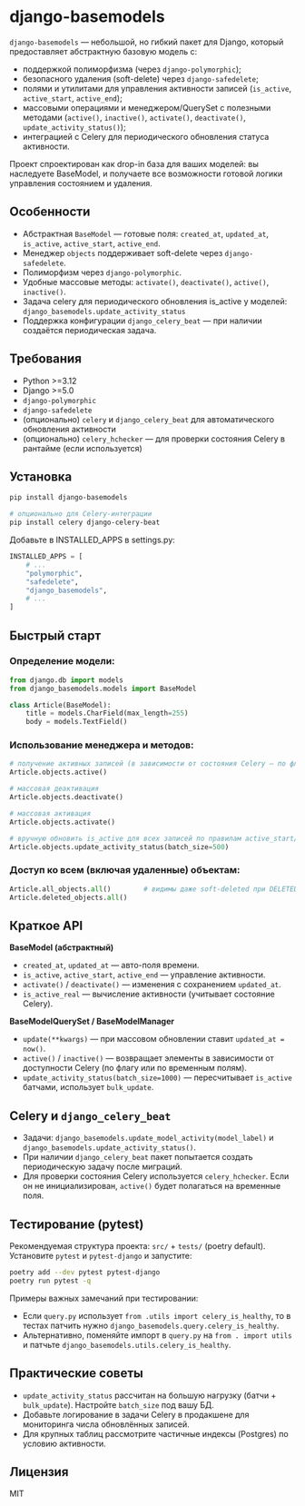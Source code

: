 # django-basemodels

`django-basemodels` — небольшой, но гибкий пакет для Django, который предоставляет абстрактную базовую модель с:
- поддержкой полиморфизма (через `django-polymorphic`);
- безопасного удаления (soft-delete) через `django-safedelete`;
- полями и утилитами для управления активности записей (`is_active`, `active_start`, `active_end`);
- массовыми операциями и менеджером/QuerySet с полезными методами (`active()`, `inactive()`, `activate()`, `deactivate()`, `update_activity_status()`);
- интеграцией с Celery для периодического обновления статуса активности.

Проект спроектирован как drop-in база для ваших моделей: вы наследуете BaseModel, и получаете все возможности готовой логики управления состоянием и удаления.

## Особенности
- Абстрактная `BaseModel` — готовые поля: `created_at`, `updated_at`, `is_active`, `active_start`, `active_end`.
- Менеджер `objects` поддерживает soft-delete через `django-safedelete`.
- Полиморфизм через `django-polymorphic`.
- Удобные массовые методы: `activate()`, `deactivate()`, `active()`, `inactive()`.
- Задача celery для периодического обновления is_active у моделей: `django_basemodels.update_activity_status`
- Поддержка конфигурации `django_celery_beat` — при наличии создаётся периодическая задача.

## Требования
- Python >=3.12
- Django >=5.0
- `django-polymorphic`
- `django-safedelete`
- (опционально) `celery` и `django_celery_beat` для автоматического обновления активности
- (опционально) `celery_hchecker` — для проверки состояния Celery в рантайме (если используется)

## Установка
```bash
pip install django-basemodels

# опционально для Celery-интеграции
pip install celery django-celery-beat
```

Добавьте в INSTALLED_APPS в settings.py:
```python
INSTALLED_APPS = [
    # ...
    "polymorphic",
    "safedelete",
    "django_basemodels",
    # ...
]
```


## Быстрый старт
### Определение модели:
```python
from django.db import models
from django_basemodels.models import BaseModel

class Article(BaseModel):
    title = models.CharField(max_length=255)
    body = models.TextField()
```

### Использование менеджера и методов:
```python
# получение активных записей (в зависимости от состояния Celery — по флагу is_active или по временным полям)
Article.objects.active()

# массовая деактивация
Article.objects.deactivate()

# массовая активация
Article.objects.activate()

# вручную обновить is_active для всех записей по правилам active_start/active_end
Article.objects.update_activity_status(batch_size=500)
```

### Доступ ко всем (включая удаленные) объектам:
```python
Article.all_objects.all()        # видимы даже soft-deleted при DELETED_VISIBLE
Article.deleted_objects.all() 
```

## Краткое API

**BaseModel (абстрактный)**
- `created_at`, `updated_at` — авто-поля времени.
- `is_active`, `active_start`, `active_end` — управление активности.
- `activate()` / `deactivate()` — изменения с сохранением `updated_at`.
- `is_active_real` — вычисление активности (учитывает состояние Celery).

**BaseModelQuerySet / BaseModelManager**
- `update(**kwargs)` — при массовом обновлении ставит `updated_at = now()`.
- `active()` / `inactive()` — возвращает элементы в зависимости от доступности Celery (по флагу или по временным полям).
- `update_activity_status(batch_size=1000)` — пересчитывает `is_active` батчами, использует `bulk_update`.

## Celery и `django_celery_beat`

- Задачи: `django_basemodels.update_model_activity(model_label)` и `django_basemodels.update_activity_status()`.
- При наличии `django_celery_beat` пакет попытается создать периодическую задачу после миграций.
- Для проверки состояния Celery используется `celery_hchecker`. Если он не инициализирован, `active()` будет полагаться на временные поля.

## Тестирование (pytest)

Рекомендуемая структура проекта: `src/` + `tests/` (poetry default). Установите `pytest` и `pytest-django` и запустите:

```bash
poetry add --dev pytest pytest-django
poetry run pytest -q
```

Примеры важных замечаний при тестировании:
- Если `query.py` использует `from .utils import celery_is_healthy`, то в тестах патчить нужно `django_basemodels.query.celery_is_healthy`.
- Альтернативно, поменяйте импорт в `query.py` на `from . import utils` и патчьте `django_basemodels.utils.celery_is_healthy`.


## Практические советы

- `update_activity_status` рассчитан на большую нагрузку (батчи + `bulk_update`). Настройте `batch_size` под вашу БД.
- Добавьте логирование в задачи Celery в продакшене для мониторинга числа обновлённых записей.
- Для крупных таблиц рассмотрите частичные индексы (Postgres) по условию активности.


## Лицензия
MIT